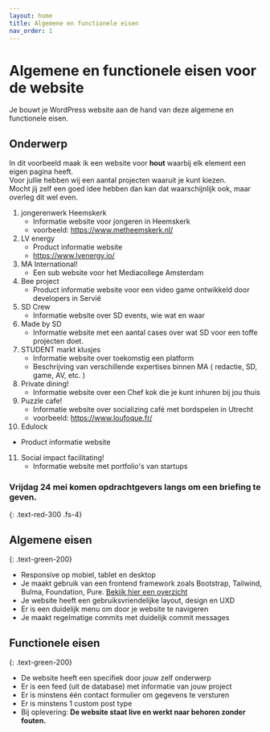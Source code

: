 ```yaml
---
layout: home
title: Algemene en functionele eisen
nav_order: 1
---
```


# Algemene en functionele eisen voor de website

Je bouwt je WordPress website aan de hand van deze algemene en functionele eisen.

## Onderwerp
In dit voorbeeld maak ik een website voor **hout** waarbij elk element een eigen pagina heeft.  
Voor jullie hebben wij een aantal projecten waaruit je kunt kiezen.  
Mocht jij zelf een goed idee hebben dan kan dat waarschijnlijk ook, maar overleg dit wel even.   
1. jongerenwerk Heemskerk 
   - Informatie website voor jongeren in Heemskerk
   - voorbeeld: https://www.metheemskerk.nl/
2. LV energy
   - Product informatie website
   - https://www.lvenergy.io/
3. MA International!
   - Een sub website voor het Mediacollege Amsterdam
4. Bee project
   - Product informatie website voor een video game ontwikkeld door developers in Servië
5. SD Crew
   - Informatie website over SD events, wie wat en waar
6. Made by SD 
   - Informatie website met een aantal cases over wat SD voor een toffe projecten doet.
7. STUDENT markt klusjes
   - Informatie website over toekomstig een platform 
   - Beschrijving van verschillende expertises binnen MA ( redactie, SD, game, AV, etc. )
8. Private dining!
   - Informatie website over een Chef kok die je kunt inhuren bij jou thuis
9. Puzzle cafe! 
   - Informatie website over socializing café met bordspelen in Utrecht
   - voorbeeld:  https://www.loufoque.fr/
10. Edulock
   - Product informatie website
11. Social impact facilitating!
    - Informatie website met portfolio's van startups

### Vrijdag 24 mei komen opdrachtgevers langs om een briefing te geven.
{: .text-red-300 .fs-4}

## Algemene eisen
{: .text-green-200}

- Responsive op mobiel, tablet en desktop
- Je maakt gebruik van een frontend framework zoals Bootstrap, Tailwind, Bulma, Foundation, Pure. [Bekijk hier een overzicht](les-1/frameworks)
- Je website heeft een gebruiksvriendelijke layout, design en UXD
- Er is een duidelijk menu om door je website te navigeren
- Je maakt regelmatige commits met duidelijk commit messages


## Functionele eisen
{: .text-green-200}

- De website heeft een specifiek door jouw zelf onderwerp
- Er is een feed (uit de database) met informatie van jouw project
- Er is minstens één contact formulier om gegevens te versturen
- Er is minstens 1 custom post type
- Bij oplevering: **De website staat live en werkt naar behoren zonder fouten.**
